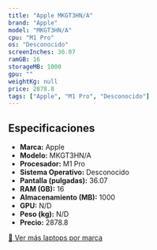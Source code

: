 ```yaml
---
title: "Apple MKGT3HN/A"
brand: "Apple"
model: "MKGT3HN/A"
cpu: "M1 Pro"
os: "Desconocido"
screenInches: 36.07
ramGB: 16
storageMB: 1000
gpu: ""
weightKg: null
price: 2878.8
tags: ["Apple", "M1 Pro", "Desconocido"]
---
```

## Especificaciones

- **Marca:** Apple
- **Modelo:** MKGT3HN/A
- **Procesador:** M1 Pro
- **Sistema Operativo:** Desconocido
- **Pantalla (pulgadas):** 36.07
- **RAM (GB):** 16
- **Almacenamiento (MB):** 1000
- **GPU:** N/D
- **Peso (kg):** N/D
- **Precio:** 2878.8

[:rocket: Ver más laptops por marca](/brand/apple)
